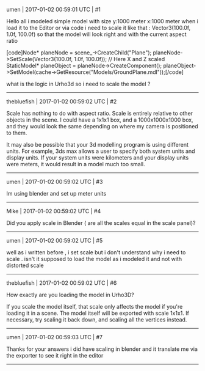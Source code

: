 umen | 2017-01-02 00:59:01 UTC | #1

Hello all
i modeled  simple model with size y:1000 meter x:1000 meter 
when i load it to the Editor or via code i need to scale it like that : Vector3(100.0f, 1.0f, 100.0f)
so that the model will look right and with the current aspect ratio

[code]Node* planeNode = scene_->CreateChild("Plane");
planeNode->SetScale(Vector3(100.0f, 1.0f, 100.0f));  // Here X and Z scaled 
StaticModel* planeObject = planeNode->CreateComponent<StaticModel>();
planeObject->SetModel(cache->GetResource<Model>("Models/GroundPlane.mdl"));[/code]

what is the logic in Urho3d so i need to scale the model ?

-------------------------

thebluefish | 2017-01-02 00:59:02 UTC | #2

Scale has nothing to do with aspect ratio. Scale is entirely relative to other objects in the scene. I could have a 1x1x1 box, and a 1000x1000x1000 box, and they would look the same depending on where my camera is positioned to them.

It may also be possible that your 3d modelling program is using different units. For example, 3ds max allows a user to specify both system units and display units. If your system units were kilometers and your display units were meters, it would result in a model much too small.

-------------------------

umen | 2017-01-02 00:59:02 UTC | #3

Im using blender and set up meter units

-------------------------

Mike | 2017-01-02 00:59:02 UTC | #4

Did you apply scale in Blender ( are all the scales equal in the scale panel)?

-------------------------

umen | 2017-01-02 00:59:02 UTC | #5

well as i written before , i set scale but i don't understand why i need to scale .
isn't it supposed to load the model as i modeled it and not with distorted scale

-------------------------

thebluefish | 2017-01-02 00:59:02 UTC | #6

How exactly are you loading the model in Urho3D?

If you scale the model itself, that scale only affects the model if you're loading it in a scene. The model itself will be exported with scale 1x1x1. If necessary, try scaling it back down, and scaling all the vertices instead.

-------------------------

umen | 2017-01-02 00:59:03 UTC | #7

Thanks for your answers
i did have scaling in blender and it translate me via the exporter to see it right in the editor

-------------------------

